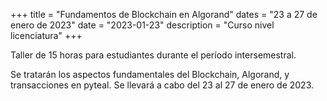 +++
title = "Fundamentos de Blockchain en Algorand"
dates = "23 a 27 de enero de 2023"
date = "2023-01-23"
description = "Curso nivel licenciatura"
+++

Taller de 15 horas para estudiantes durante el período intersemestral.
<!--more-->

Se tratarán los aspectos fundamentales del Blockchain, Algorand, y transacciones en pyteal. Se llevará a cabo del 23 al 27 de enero de 2023. 